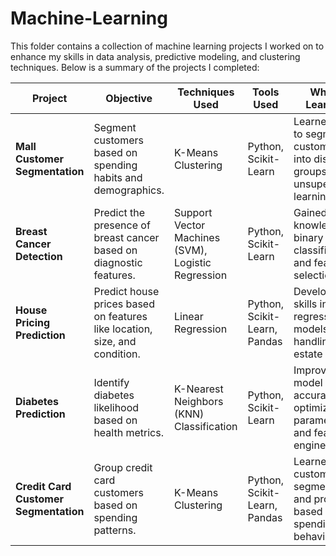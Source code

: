 # Machine-Learning
This folder contains a collection of machine learning projects I worked on to enhance my skills in data analysis, predictive modeling, and clustering techniques. Below is a summary of the projects I completed:


| **Project**                          | **Objective**                                                            | **Techniques Used**                           | **Tools Used**              | **What I Learned**                                                                 | **Score/Outcome**                                   |
|--------------------------------------|--------------------------------------------------------------------------|-----------------------------------------------|-----------------------------|-----------------------------------------------------------------------------------|----------------------------------------------------|
| **Mall Customer Segmentation**       | Segment customers based on spending habits and demographics.             | K-Means Clustering                            | Python, Scikit-Learn         | Learned how to segment customers into distinct groups using unsupervised learning | Actionable insights into customer behavior.       |
| **Breast Cancer Detection**          | Predict the presence of breast cancer based on diagnostic features.      | Support Vector Machines (SVM), Logistic Regression | Python, Scikit-Learn         | Gained knowledge in binary classification and feature selection.                  | High accuracy in classifying malignant and benign tumors. |
| **House Pricing Prediction**         | Predict house prices based on features like location, size, and condition. | Linear Regression                            | Python, Scikit-Learn, Pandas | Developed skills in regression models and handling real estate data.              | Built a model to estimate property values.        |
| **Diabetes Prediction**              | Identify diabetes likelihood based on health metrics.                    | K-Nearest Neighbors (KNN) Classification      | Python, Scikit-Learn         | Improved model accuracy by optimizing parameters and feature engineering.          | Increased classification accuracy.                 |
| **Credit Card Customer Segmentation**| Group credit card customers based on spending patterns.                  | K-Means Clustering                            | Python, Scikit-Learn, Pandas | Learned customer segmentation and profiling based on spending behavior.           | Identified profitable customer groups.            |


